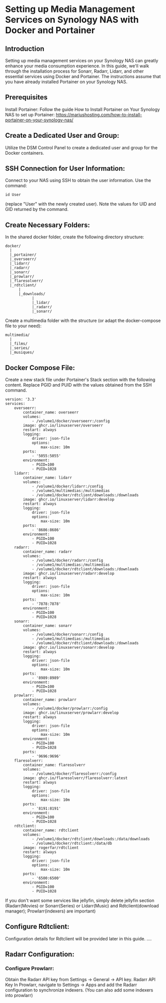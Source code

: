 # Setting up Media Management Services on Synology NAS with Docker and Portainer

## Introduction

Setting up media management services on your Synology NAS can greatly enhance your media consumption experience. In this guide, we'll walk through the installation process for Sonarr, Radarr, Lidarr, and other essential services using Docker and Portainer. The instructions assume that you have already installed Portainer on your Synology NAS.

## Prerequisites

Install Portainer: Follow the guide How to Install Portainer on Your Synology NAS to set up Portainer:
https://mariushosting.com/how-to-install-portainer-on-your-synology-nas/

## Create a Dedicated User and Group:
Utilize the DSM Control Panel to create a dedicated user and group for the Docker containers.

## SSH Connection for User Information:
Connect to your NAS using SSH to obtain the user information. Use the command:
```
id User
```
(replace "User" with the newly created user). Note the values for UID and GID returned by the command.


## Create Necessary Folders:
In the shared docker folder, create the following directory structure:
```
docker/
  |
  |_portainer/
  |_overseerr/
  |_lidarr/
  |_radarr/
  |_sonarr/
  |_prowlarr/
  |_flaresolverr/
  |_rdtclient/
      |
      |_downloads/
            |
            |_lidar/
            |_radarr/
            |_sonarr/
```
Create a multimedia folder with the structure (or adapt the docker-compose file to your need):
```
multimedia/
  |
  |_films/
  |_series/
  |_musiques/
```

## Docker Compose File:
Create a new stack file under Portainer's Stack section with the following content. Replace PGID and PUID with the values obtained from the SSH command.
```
version: '3.3'
services:
    overseerr:
        container_name: overseerr
        volumes:
            - /volume1/docker/overseerr:/config
        image: ghcr.io/linuxserver/overseerr
        restart: always
        logging:
            driver: json-file
            options:
                max-size: 10m
        ports:
            - '5055:5055'
        environment:
            - PGID=100
            - PUID=1028
    lidarr:
        container_name: lidarr
        volumes:
            - /volume1/docker/lidarr:/config
            - /volume1/multimedias:/multimedias
            - /volume1/docker/rdtclient/downloads:/downloads
        image: ghcr.io/linuxserver/lidarr:develop
        restart: always
        logging:
            driver: json-file
            options:
                max-size: 10m
        ports:
            - '8686:8686'
        environment:
            - PGID=100
            - PUID=1028
    radarr:
        container_name: radarr
        volumes:
            - /volume1/docker/radarr:/config
            - /volume1/multimedias:/multimedias
            - /volume1/docker/rdtclient/downloads:/downloads
        image: ghcr.io/linuxserver/radarr:develop
        restart: always
        logging:
            driver: json-file
            options:
                max-size: 10m
        ports:
            - '7878:7878'
        environment:
            - PGID=100
            - PUID=1028
    sonarr:
        container_name: sonarr
        volumes:
            - /volume1/docker/sonarr:/config
            - /volume1/multimedias:/multimedias
            - /volume1/docker/rdtclient/downloads:/downloads
        image: ghcr.io/linuxserver/sonarr:develop
        restart: always
        logging:
            driver: json-file
            options:
                max-size: 10m
        ports:
            - '8989:8989'
        environment:
            - PGID=100
            - PUID=1028
    prowlarr:
        container_name: prowlarr
        volumes:
            - /volume1/docker/prowlarr:/config
        image: ghcr.io/linuxserver/prowlarr:develop
        restart: always
        logging:
            driver: json-file
            options:
                max-size: 10m
        environment:
            - PGID=100
            - PUID=1028
        ports:
            - '9696:9696'
    flaresolverr:
        container_name: flaresolverr
        volumes:
            - /volume1/docker/flaresolverr:/config
        image: ghcr.io/flaresolverr/flaresolverr:latest
        restart: always
        logging:
            driver: json-file
            options:
                max-size: 10m
        ports:
            - '8191:8191'
        environment:
            - PGID=100
            - PUID=1028
    rdtclient:
        container_name: rdtclient
        volumes:
            - /volume1/docker/rdtclient/downloads:/data/downloads
            - /volume1/docker/rdtclient:/data/db
        image: rogerfar/rdtclient
        restart: always
        logging:
            driver: json-file
            options:
                max-size: 10m
        ports:
            - '6500:6500'
        environment:
            - PGID=100
            - PUID=1028
```
If you don't want some services like jellyfin, simply delete jellyfin section (Radarr(Movies) or Sonarr(Series) or Lidarr(Music) and Rdtclient(download manager); Prowlarr(indexers) are important)

## Configure Rdtclient:
Configuration details for Rdtclient will be provided later in this guide.
....

## Radarr Configuration:
### Configure Prowlarr:
Obtain the Radarr API key from Settings → General → API key.
Radarr API Key
In Prowlarr, navigate to Settings → Apps and add the Radarr configuration to synchronize indexers. (You can also add some indexers into prowlarr)
